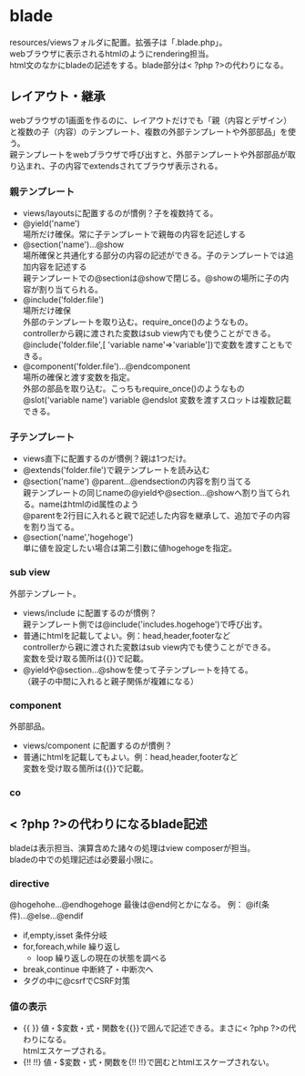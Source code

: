 # blade
resources/viewsフォルダに配置。拡張子は「.blade.php」。<br>
webブラウザに表示されるhtmlのようにrendering担当。<br>
html文のなかにbladeの記述をする。blade部分は< ?php ?>の代わりになる。

## レイアウト・継承
webブラウザの1画面を作るのに、レイアウトだけでも「親（内容とデザイン）と複数の子（内容）のテンプレート、複数の外部テンプレートや外部部品」を使う。<br>
親テンプレートをwebブラウザで呼び出すと、外部テンプレートや外部部品が取り込まれ、子の内容でextendsされてブラウザ表示される。
### 親テンプレート
- views/layoutsに配置するのが慣例？子を複数持てる。
- @yield('name') <br>
場所だけ確保。常に子テンプレートで親毎の内容を記述しする
- @section('name')...@show <br>
場所確保と共通化する部分の内容の記述ができる。子のテンプレートでは追加内容を記述する<br>
親テンプレートでの@sectionは@showで閉じる。@showの場所に子の内容が割り当てられる。
- @include('folder.file')<br>
場所だけ確保<br>
外部のテンプレートを取り込む。require_once()のようなもの。<br>
controllerから親に渡された変数はsub view内でも使うことができる。<br>
@include('folder.file',[ 'variable name'=>'variable'])で変数を渡すこともできる。
- @component('folder.file')...@endcomponent<br>
場所の確保と渡す変数を指定。<br> 
外部の部品を取り込む。こっちもrequire_once()のようなもの<br>
@slot('variable name') variable @endslot 変数を渡すスロットは複数記載できる。
### 子テンプレート
- views直下に配置するのが慣例？親は1つだけ。
- @extends('folder.file')で親テンプレートを読み込む
- @section('name') @parent...@endsectionの内容を割り当てる <br>
親テンプレートの同じnameの@yieldや@section...@showへ割り当てられる。nameはhtmlのid属性のよう <br>
@parentを2行目に入れると親で記述した内容を継承して、追加で子の内容を割り当てる。
- @section('name','hogehoge') <br>
単に値を設定したい場合は第二引数に値hogehogeを指定。
### sub view
外部テンプレート。
- views/include に配置するのが慣例？ <br>
親テンプレート側では@include('includes.hogehoge')で呼び出す。
- 普通にhtmlを記載してよい。例：head,header,footerなど<br>
controllerから親に渡された変数はsub view内でも使うことができる。<br>
変数を受け取る箇所は{{}}で記載。
- @yieldや@section...@showを使って子テンプレートを持てる。<br>
（親子の中間に入れると親子関係が複雑になる）
### component
外部部品。
- views/component に配置するのが慣例？<br>
- 普通にhtmlを記載してもよい。例：head,header,footerなど<br>
変数を受け取る箇所は{{}}で記載。
### co

## < ?php ?>の代わりになるblade記述
bladeは表示担当、演算含めた諸々の処理はview composerが担当。<br>
bladeの中での処理記述は必要最小限に。
### directive
@hogehohe...@endhogehoge  最後は@end何とかになる。
例： @if(条件)...@else...@endif  
- if,empty,isset  条件分岐
- for,foreach,while  繰り返し
    - loop  繰り返しの現在の状態を調べる
- break,continue  中断終了・中断次へ  
- <forme>タグの中に@csrfでCSRF対策
### 値の表示
- {{   }}    値・$変数・式・関数を{{}}で囲んで記述できる。まさに< ?php ?>の代わりになる。<br>
htmlエスケープされる。
- {!!   !!}   値・$変数・式・関数を{!! !!}で囲むとhtmlエスケープされない。